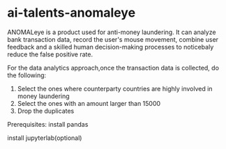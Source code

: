 # ai-talents-anomaleye
 ANOMALeye is a product used for anti-money laundering. It can analyze bank transaction data, record the user's mouse movement, combine user feedback and a skilled human decision-making processes to noticebaly reduce the false positive rate.
 
 For the data analytics approach,once the transaction data is collected, do the following:
 1. Select the ones where counterparty countries are highly involved in money laundering
 2. Select the ones with an amount larger than 15000
 3. Drop the duplicates
 
 Prerequisites:
 install pandas
 
   install jupyterlab(optional)
